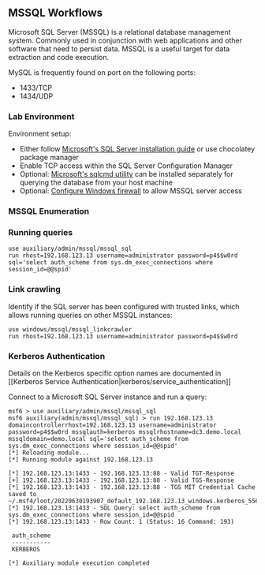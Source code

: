 ## MSSQL Workflows

Microsoft SQL Server (MSSQL) is a relational database management system. Commonly used in conjunction with web applications
and other software that need to persist data. MSSQL is a useful target for data extraction and code execution.

MySQL is frequently found on port on the following ports:

- 1433/TCP
- 1434/UDP

### Lab Environment

Environment setup:

- Either follow [Microsoft's SQL Server installation guide](https://learn.microsoft.com/en-us/sql/database-engine/install-windows/install-sql-server?view=sql-server-ver16) or use chocolatey package manager 
- Enable TCP access within the SQL Server Configuration Manager
- Optional: [Microsoft's sqlcmd utility](https://docs.microsoft.com/en-us/sql/tools/sqlcmd-utility?view=sql-server-ver16) can be installed separately for querying the database from your host machine
- Optional: [Configure Windows firewall](https://learn.microsoft.com/en-us/sql/sql-server/install/configure-the-windows-firewall-to-allow-sql-server-access?view=sql-server-ver16) to allow MSSQL server access 

### MSSQL Enumeration

### Running queries

```
use auxiliary/admin/mssql/mssql_sql
run rhost=192.168.123.13 username=administrator password=p4$$w0rd sql='select auth_scheme from sys.dm_exec_connections where session_id=@@spid'
```

### Link crawling

Identify if the SQL server has been configured with trusted links, which allows running queries on other MSSQL instances:

```
use windows/mssql/mssql_linkcrawler
run rhost=192.168.123.13 username=administrator password=p4$$w0rd
```

### Kerberos Authentication

Details on the Kerberos specific option names are documented in [[Kerberos Service Authentication|kerberos/service_authentication]]

Connect to a Microsoft SQL Server instance and run a query:

```
msf6 > use auxiliary/admin/mssql/mssql_sql
msf6 auxiliary(admin/mssql/mssql_sql) > run 192.168.123.13 domaincontrollerrhost=192.168.123.13 username=administrator password=p4$$w0rd mssqlauth=kerberos mssqlrhostname=dc3.demo.local mssqldomain=demo.local sql='select auth_scheme from sys.dm_exec_connections where session_id=@@spid'
[*] Reloading module...
[*] Running module against 192.168.123.13

[*] 192.168.123.13:1433 - 192.168.123.13:88 - Valid TGT-Response
[+] 192.168.123.13:1433 - 192.168.123.13:88 - Valid TGS-Response
[*] 192.168.123.13:1433 - 192.168.123.13:88 - TGS MIT Credential Cache saved to ~/.msf4/loot/20220630193907_default_192.168.123.13_windows.kerberos_556101.bin
[*] 192.168.123.13:1433 - SQL Query: select auth_scheme from sys.dm_exec_connections where session_id=@@spid
[*] 192.168.123.13:1433 - Row Count: 1 (Status: 16 Command: 193)

 auth_scheme
 -----------
 KERBEROS

[*] Auxiliary module execution completed
```
